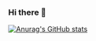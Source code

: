 ### Hi there 👋

[![Anurag's GitHub stats](https://github-readme-stats.vercel.app/api?username=ItsMeKittipat)](https://github.com/anuraghazra/github-readme-stats)

<!--
**ItsMeKittipat/ItsMeKittipat** is a ✨ _special_ ✨ repository because its `README.md` (this file) appears on your GitHub profile.

Here are some ideas to get you started:

- 🔭 I’m currently working on ...
- 🌱 I’m currently learning ...
- 👯 I’m looking to collaborate on ...
- 🤔 I’m looking for help with ...
- 💬 Ask me about ...
- 📫 How to reach me: ...
- 😄 Pronouns: ...
- ⚡ Fun fact: ...
-->
